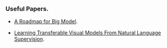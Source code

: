 ### Useful Papers.

* [A Roadmap for Big Model](https://arxiv.org/abs/2203.14101).

* [Learning Transferable Visual Models From Natural Language Supervision](https://arxiv.org/abs/2103.00020).
